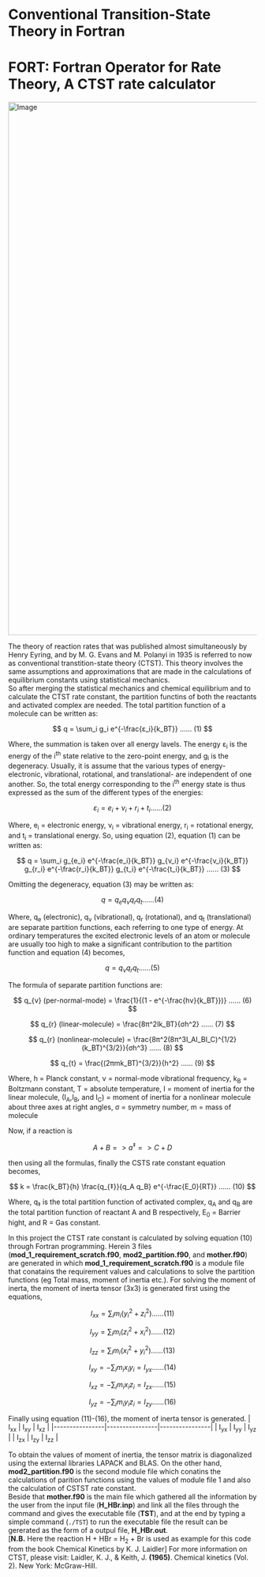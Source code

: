 # Conventional Transition-State Theory in Fortran
# FORT: Fortran Operator for Rate Theory, A CTST rate calculator
<img width="1440" height="1080" alt="Image" src="https://github.com/user-attachments/assets/e2052a93-ca0e-4fd0-8428-3042c930489b" />

The theory of reaction rates that was published almost simultaneously by Henry Eyring, and by M. G. Evans and M. Polanyi in 1935 is referred to now as conventional transtition-state theory (CTST). This theory involves the same assumptions and approximations that are made in the calculations of equilibrium constants using statistical mechanics.\
So after merging the statistical mechanics and chemical equilibrium and to calculate the CTST rate constant, the partition functins of both the reactants and activated complex are needed. The total partition function of a molecule can be written as:
<p align="center">


$$
q = \sum_i g_i e^{-\frac{ε_i}{k_BT}} ...... (1)
$$


</p>

Where, the summation is taken over all energy lavels. The energy ε<sub>i</sub> is the energy of the i<sup>th</sup> state relative to the zero-point energy, and g<sub>i</sub> is the degeneracy. Usually, it is assume that the various types of energy- electronic, vibrational, rotational, and translational- are independent of one another. So, the total energy corresponding to the i<sup>th</sup> energy state is thus expressed as the sum of the different types of the energies:
<p align="center">


$$
ε_i = e_i + ν_i + r_i + t_i  ...... (2)
$$


</p>

Where, e<sub>i</sub> = electronic energy, ν<sub>i</sub> = vibrational energy, r<sub>i</sub> = rotational energy, and t<sub>i</sub> = translational energy. So, using equation (2), equation (1) can be written as:
<p align="center">


$$
q = \sum_i g_{e_i} e^{-\frac{e_i}{k_BT}}  g_{ν_i} e^{-\frac{ν_i}{k_BT}}  g_{r_i} e^{-\frac{r_i}{k_BT}}  g_{t_i} e^{-\frac{t_i}{k_BT}}  ...... (3)
$$


</p>

Omitting the degeneracy, equation (3) may be written as:
<p align="center">


$$
q = q_{e} q_{ν} q_{r} q_{t}  ...... (4)
$$


</p>

Where, q<sub>e</sub> (electronic), q<sub>ν</sub> (vibrational), q<sub>r</sub> (rotational), and q<sub>t</sub> (translational) are separate partition functions, each referring to one type of energy. At ordinary temperatures the excited electronic levels of an atom or molecule are
usually too high to make a significant contribution to the partition function and equation (4) becomes,
<p align="center">


$$
q = q_{ν} q_{r} q_{t}  ...... (5)
$$


</p>

The formula of separate partition functions are:
<p align="center">


$$
q_{ν} (per-normal-mode) =  \frac{1}{(1 - e^{-\frac{hν}{k_BT}})}  ...... (6)
$$

$$
q_{r} (linear-molecule) =  \frac{8π^2Ik_BT}{σh^2}  ...... (7)
$$

$$
q_{r} (nonlinear-molecule) =  \frac{8π^2(8π^3I_AI_BI_C)^{1/2}(k_BT)^{3/2}}{σh^3}  ...... (8)
$$

$$
q_{t} =  \frac{(2πmk_BT)^{3/2}}{h^2}  ...... (9)
$$
</p>

Where, h = Planck constant, ν = normal-mode vibrational frequency, k<sub>B</sub> = Boltzmann constant, T = absolute temperature, I = moment of inertia for the linear molecule, (I<sub>A</sub>,I<sub>B</sub>, and I<sub>C</sub>) = moment of inertia for a nonlinear molecule about three axes at right angles, σ = symmetry number, m = mass of molecule

Now, if a reaction is
<p align="center">


$$
A + B => a^{‡} => C + D 
$$


</p> 
then using all the formulas, finally the CSTS rate constant equation becomes,
<p align="center">


$$
k = \frac{k_BT}{h} \frac{q_{‡}}{q_A q_B} e^{-\frac{E_0}{RT}}  ...... (10)
$$


</p>

Where, q<sub>‡</sub> is the total partition function of activated complex, q<sub>A</sub> and q<sub>B</sub> are the total partition function of reactant A and B respectively, E<sub>0</sub> = Barrier hight, and R = Gas constant.


In this project the CTST rate constant is calculated by solving equation (10) through Fortran programming. Herein 3 files (**mod_1_requirement_scratch.f90**, **mod2_partition.f90**, and **mother.f90**) are generated in which **mod_1_requirement_scratch.f90** is a module file that conatains the requirement values and calculations to solve the partition functions (eg Total mass, moment of inertia etc.). For solving the moment of inerta, the moment of inerta tensor (3x3) is generated first using the equations,
<p align="center">


$$
I_{xx} = \sum_im_i(y_i^2 + z_i^2)  ......(11)
$$


$$
I_{yy} = \sum_im_i(z_i^2 + x_i^2)   ......(12)
$$


$$
I_{zz} = \sum_im_i(x_i^2 + y_i^2)  ......(13)
$$


$$
I_{xy} = -\sum_im_ix_iy_i = I_{yx}  ......(14)
$$


$$
I_{xz} = -\sum_im_ix_iz_i = I_{zx}  ......(15)
$$


$$
I_{yz} = -\sum_im_iy_iz_i = I_{zy}  ......(16)
$$


</p>

Finally using equation (11)-(16), the moment of inerta tensor is generated.
  | I<sub>xx</sub> | I<sub>xy</sub> | I<sub>xz</sub> |
  |----------------|----------------|----------------|
  | I<sub>yx</sub> | I<sub>yy</sub> | I<sub>yz</sub> |
  | I<sub>zx</sub> | I<sub>zy</sub> | I<sub>zz</sub> |

To obtain the values of moment of inertia, the tensor matrix is diagonalized using the external libraries LAPACK and BLAS. On the other hand, **mod2_partition.f90** is the second module file which conatins the calculations of parition functions using the values of module file 1 and also the calculation of CSTST rate constant.\
Beside that **mother.f90** is the main file which gathered all the information by the user from the input file (**H_HBr.inp**) and link all the files through the command and gives the executable file (**TST**), and at the end by typing a simple command (```./TST```) to run the executable file the result can be gererated as the form of a outpul file, **H_HBr.out**.\
[**N.B.** Here the reaction H + HBr = H<sub>2</sub> + Br is used as example for this code from the book Chemical Kinetics by K. J. Laidler] 
For more information on CTST, please visit: Laidler, K. J., & Keith, J. **(1965)**. Chemical kinetics (Vol. 2). New York: McGraw-Hill.

